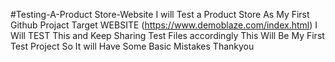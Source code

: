 #Testing-A-Product Store-Website
I will Test a Product Store As My First Github Projact
Target WEBSITE (https://www.demoblaze.com/index.html)
I Will TEST This and Keep Sharing Test Files accordingly
This Will Be My First Test Project So It will Have Some Basic Mistakes Thankyou
